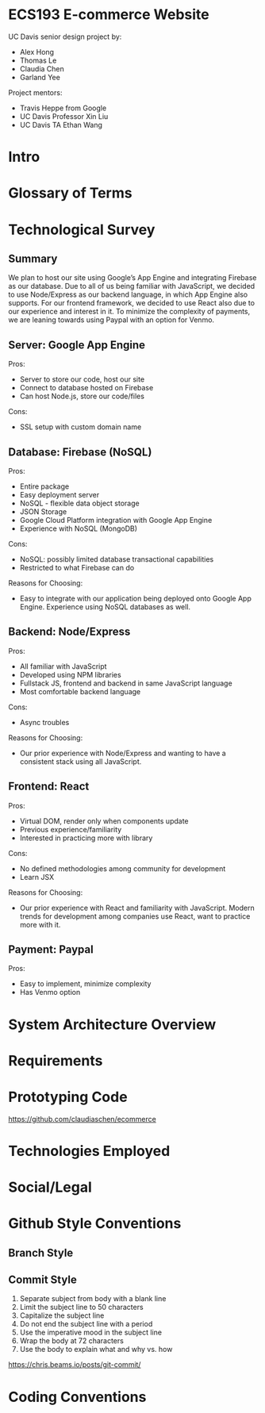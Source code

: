 # ECS193 E-commerce Website

UC Davis senior design project by:

- Alex Hong
- Thomas Le
- Claudia Chen
- Garland Yee 

Project mentors: 

- Travis Heppe from Google
- UC Davis Professor Xin Liu  
- UC Davis TA Ethan Wang

# Intro

# Glossary of Terms

# Technological Survey

## Summary
We plan to host our site using Google’s App Engine and integrating Firebase as our database. Due to all of us being familiar with JavaScript, we decided to use Node/Express as our backend language, in which App Engine also supports. For our frontend framework, we decided to use React also due to our experience and interest in it. To minimize the complexity of payments, we are leaning towards using Paypal with an option for Venmo. 

## Server: Google App Engine
	
Pros:

- Server to store our code, host our site
- Connect to database hosted on Firebase
- Can host Node.js, store our code/files

Cons:

- SSL setup with custom domain name

## Database: Firebase (NoSQL)

Pros:

- Entire package
- Easy deployment server
- NoSQL - flexible data object storage
- JSON Storage
- Google Cloud Platform integration with Google App Engine
- Experience with NoSQL (MongoDB)

Cons:

- NoSQL: possibly limited database transactional capabilities
- Restricted to what Firebase can do

Reasons for Choosing: 

- Easy to integrate with our application being deployed onto Google App Engine. Experience using NoSQL databases as well. 

## Backend: Node/Express

Pros: 

- All familiar with JavaScript
- Developed using NPM libraries 
- Fullstack JS, frontend and backend in same JavaScript language
- Most comfortable backend language

Cons:

- Async troubles

Reasons for Choosing: 

- Our prior experience with Node/Express and wanting to have a consistent stack using all JavaScript. 

## Frontend: React

Pros:

- Virtual DOM, render only when components update
- Previous experience/familiarity
- Interested in practicing more with library

Cons:

- No defined methodologies among community for development
- Learn JSX

Reasons for Choosing: 

- Our prior experience with React and familiarity with JavaScript. Modern trends for development among companies use React, want to practice more with it. 


## Payment: Paypal 

Pros: 

- Easy to implement, minimize complexity
- Has Venmo option


# System Architecture Overview

# Requirements

# Prototyping Code
https://github.com/claudiaschen/ecommerce

# Technologies Employed

# Social/Legal



# Github Style Conventions

## Branch Style

## Commit Style
1. Separate subject from body with a blank line
2. Limit the subject line to 50 characters
3. Capitalize the subject line
4. Do not end the subject line with a period
5. Use the imperative mood in the subject line
6. Wrap the body at 72 characters
7. Use the body to explain what and why vs. how

https://chris.beams.io/posts/git-commit/


# Coding Conventions

